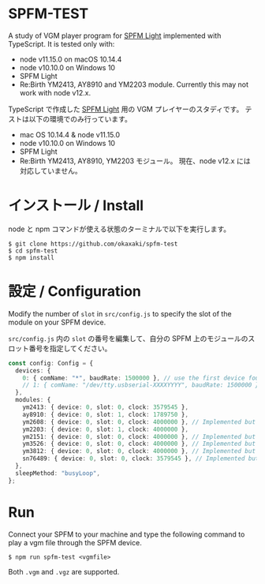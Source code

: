 # SPFM-TEST

A study of VGM player program for [SPFM Light] implemented with TypeScript.
It is tested only with:
- node v11.15.0 on macOS 10.14.4
- node v10.10.0 on Windows 10
- SPFM Light
- Re:Birth YM2413, AY8910 and YM2203 module.
Currently this may not work with node v12.x.

TypeScript で作成した [SPFM Light] 用の VGM プレイヤーのスタディです。
テストは以下の環境でのみ行っています。
- mac OS 10.14.4 & node v11.15.0
- node v10.10.0 on Windows 10
- SPFM Light
- Re:Birth YM2413, AY8910, YM2203 モジュール。
現在、node v12.x には対応していません。

[spfm light]: http://www.pyonpyon.jp/~gasshi/fm/spfmlight.html

# インストール / Install

node と npm コマンドが使える状態のターミナルで以下を実行します。

```
$ git clone https://github.com/okaxaki/spfm-test
$ cd spfm-test
$ npm install
```

# 設定 / Configuration

Modify the number of `slot` in `src/config.js` to specify the slot of the module on your SPFM device.

`src/config.js` 内の `slot` の番号を編集して、自分の SPFM 上のモジュールのスロット番号を指定してください。

```typescript
const config: Config = {
  devices: {
    0: { comName: "*", baudRate: 1500000 }, // use the first device found
    // 1: { comName: "/dev/tty.usbserial-XXXXYYYY", baudRate: 1500000 },
  },
  modules: {
    ym2413: { device: 0, slot: 0, clock: 3579545 },
    ay8910: { device: 0, slot: 1, clock: 1789750 },
    ym2608: { device: 0, slot: 0, clock: 4000000 }, // Implemented but not tested!
    ym2203: { device: 0, slot: 1, clock: 4000000 },
    ym2151: { device: 0, slot: 0, clock: 4000000 }, // Implemented but not tested!
    ym3526: { device: 0, slot: 0, clock: 4000000 }, // Implemented but not tested!
    ym3812: { device: 0, slot: 0, clock: 4000000 }, // Implemented but not tested!
    sn76489: { device: 0, slot: 0, clock: 3579545 }, // Implemented but not tested!
  },
  sleepMethod: "busyLoop",
};
```

# Run

Connect your SPFM to your machine and type the following command to play a vgm file through the SPFM device.

```
$ npm run spfm-test <vgmfile>
```

Both `.vgm` and `.vgz` are supported.
